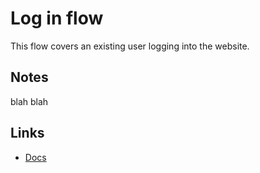 # Log in flow

This flow covers an existing user logging into the website.

## Notes

blah blah

## Links

- [Docs](http://docs.testmatic.com/flows/login)
